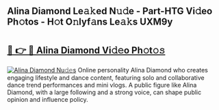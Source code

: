 ## Alina Diamond Le𝚊𝚔ed N𝚞𝚍e - Part-HTG Vi𝚍eo Ph𝚘tos - H𝚘t O𝚗lyf𝚊ns Le𝚊𝚔s UXM9y

# <h2><a href="http://hf5cp9.feru.top/?c=Alina+Diamond">🔗 👉 🔴 Alina Diamond Vi𝚍𝚎o Ph𝚘t𝚘𝚜</a></h2>

[![Alina Diamond Nu𝚍𝚎s](https://i.imgur.com/0TWrTi3.gif)](http://hf5cp9.feru.top/?c=Alina+Diamond)
Online personality Alina Diamond who creates engaging lifestyle and dance content, featuring solo and collaborative dance trend performances and mini vlogs. A public figure like Alina Diamond, with a large following and a strong voice, can shape public opinion and influence policy. 
